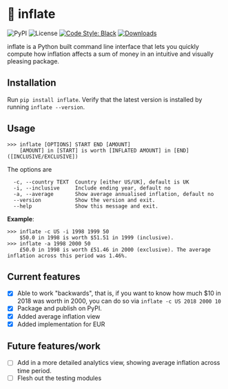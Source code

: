 # :money_with_wings: inflate

![PyPI](https://img.shields.io/pypi/v/inflate.svg?style=flat-square)
![License](https://img.shields.io/github/license/mzjp2/inflation.svg?style=flat-square)
[![Code Style: Black](https://img.shields.io/badge/code-black-black.svg?style=flat-square)](https://github.com/ambv/black)
[![Downloads](https://pepy.tech/badge/inflate)](https://pepy.tech/project/inflate?style=flat)

inflate is a Python built command line interface that lets you quickly compute how inflation affects a sum of money in an intuitive and visually pleasing package.

## Installation

Run ``pip install inflate``. Verify that the latest version is installed by running ``inflate --version``.

## Usage

```shell
>>> inflate [OPTIONS] START END [AMOUNT]
    [AMOUNT] in [START] is worth [INFLATED AMOUNT] in [END] ([INCLUSIVE/EXCLUSIVE])
```
The options are

```
  -c, --country TEXT  Country [either US/UK], default is UK
  -i, --inclusive     Include ending year, default no
  -a, --average       Show average annualised inflation, default no
  --version           Show the version and exit.
  --help              Show this message and exit.
```

**Example**: 

```shell
>>> inflate -c US -i 1998 1999 50
    $50.0 in 1998 is worth $51.51 in 1999 (inclusive).
>>> inflate -a 1998 2000 50
    £50.0 in 1998 is worth £51.46 in 2000 (exclusive). The average inflation across this period was 1.46%.
```

## Current features

- [x] Able to work "backwards", that is, if you want to know how much $10 in 2018 was worth in 2000, you can do so via ``inflate -c US 2018 2000 10``
- [x] Package and publish on PyPI.
- [x] Added average inflation view
- [x] Added implementation for EUR

## Future features/work

- [ ] Add in a more detailed analytics view, showing average inflation across time period.
- [ ] Flesh out the testing modules
